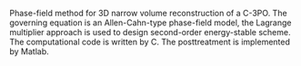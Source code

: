 Phase-field method for 3D narrow volume reconstruction of a C-3PO. The governing equation is an Allen-Cahn-type phase-field model, the Lagrange multiplier approach is used to design second-order energy-stable scheme. The computational code is written by C. The posttreatment is implemented by Matlab.
